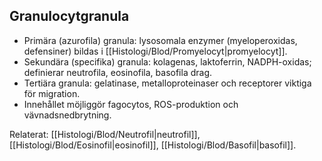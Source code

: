 ## Granulocytgranula

- Primära (azurofila) granula: lysosomala enzymer (myeloperoxidas, defensiner) bildas i [[Histologi/Blod/Promyelocyt|promyelocyt]].  
- Sekundära (specifika) granula: kolagenas, laktoferrin, NADPH-oxidas; definierar neutrofila, eosinofila, basofila drag.  
- Tertiära granula: gelatinase, metalloproteinaser och receptorer viktiga för migration.  
- Innehållet möjliggör fagocytos, ROS-produktion och vävnadsnedbrytning.

Relaterat: [[Histologi/Blod/Neutrofil|neutrofil]], [[Histologi/Blod/Eosinofil|eosinofil]], [[Histologi/Blod/Basofil|basofil]].
